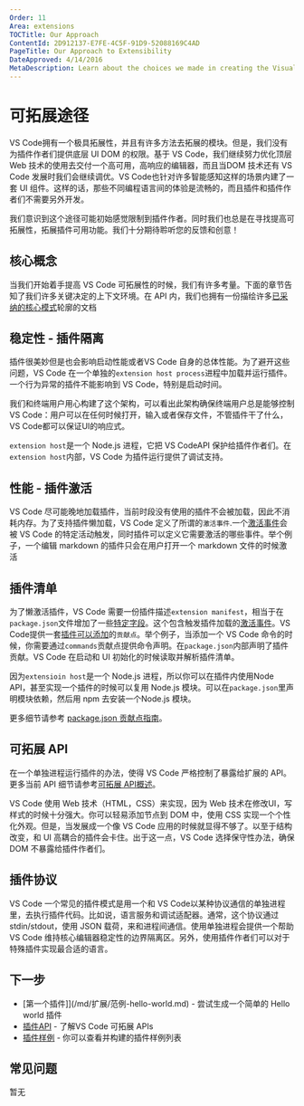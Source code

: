 ```yaml
---
Order: 11
Area: extensions
TOCTitle: Our Approach
ContentId: 2D912137-E7FE-4C5F-91D9-52088169C4AD
PageTitle: Our Approach to Extensibility
DateApproved: 4/14/2016
MetaDescription: Learn about the choices we made in creating the Visual Studio Code extension (plug-in) model.
---
```


# 可拓展途径

VS Code拥有一个极具拓展性，并且有许多方法去拓展的模块。但是，我们没有为插件作者们提供底层 UI DOM 的权限。基于 VS Code，我们继续努力优化顶层 Web 技术的使用去交付一个高可用，高响应的编辑器，而且当DOM 技术还有 VS Code 发展时我们会继续调优。VS Code也针对许多智能感知这样的场景内建了一套 UI 组件。这样的话，那些不同编程语言间的体验是流畅的，而且插件和插件作者们不需要另外开发。

我们意识到这个途径可能初始感觉限制到插件作者。同时我们也总是在寻找提高可拓展性，拓展插件可用功能。我们十分期待聆听您的反馈和创意！

## 核心概念

当我们开始着手提高 VS Code 可拓展性的时候，我们有许多考量。下面的章节告知了我们许多关键决定的上下文环境。在 API 内，我们也拥有一份描绘许多[已采纳的核心模式](/md/扩展/范式-原则.md)轮廓的文档

## 稳定性 - 插件隔离

插件很美妙但是也会影响启动性能或者VS Code 自身的总体性能。为了避开这些问题，VS Code 在一个单独的`extension host process`进程中加载并运行插件。一个行为异常的插件不能影响到 VS Code，特别是启动时间。

我们和终端用户用心构建了这个架构，可以看出此架构确保终端用户总是能够控制 VS Code：用户可以在任何时候打开，输入或者保存文件，不管插件干了什么，VS Code都可以保证UI的响应式。

`extension host`是一个 Node.js 进程，它把 VS CodeAPI 保护给插件作者们。在 `extension host`内部，VS Code 为插件运行提供了调试支持。

## 性能 - 插件激活

VS Code 尽可能晚地加载插件，当前时段没有使用的插件不会被加载，因此不消耗内存。为了支持插件懒加载，VS Code 定义了所谓的`激活事件`.一个[激活事件](/md/扩展API/激活事件.md)会被 VS Code 的特定活动触发，同时插件可以定义它需要激活的哪些事件。举个例子，一个编辑 markdown 的插件只会在用户打开一个 markdown 文件的时候激活

## 插件清单

为了懒激活插件，VS Code 需要一份插件描述`extension manifest`，相当于在`package.json`文件增加了一些[特定字段](/md/扩展API/扩展manifest文件.md)。这个包含触发插件加载的[激活事件](/md/扩展API/激活事件.md)。VS Code提供一套[插件可以添加](/md/扩展API/扩展点.md)的`贡献点`。举个例子，当添加一个 VS Code 命令的时候，你需要通过`commands`贡献点提供命令声明。在`package.json`内部声明了插件贡献。VS Code 在启动和 UI 初始化的时候读取并解析插件清单。

因为`extensioin host`是一个 Node.js 进程，所以你可以在插件内使用Node API，甚至实现一个插件的时候可以复用 Node.js 模块。可以在`package.json`里声明模块依赖，然后用 npm 去安装一个Node.js 模块。

更多细节请参考 [package.json 贡献点指南](/md/扩展API/扩展点.md)。

## 可拓展 API

在一个单独进程运行插件的办法，使得 VS Code 严格控制了暴露给扩展的 API。更多当前 API 细节请参考[可拓展 API概述](/md/扩展API/概述.md)。

VS Code 使用 Web 技术（HTML，CSS）来实现，因为 Web 技术在修改UI，写样式的时候十分强大。你可以轻易添加节点到 DOM 中，使用 CSS 实现一个个性化外观。但是，当发展成一个像 VS Code 应用的时候就显得不够了。以至于结构改变，和 UI 高耦合的插件会卡住。出于这一点，VS Code 选择保守性办法，确保 DOM 不暴露给插件作者们。

## 插件协议

VS Code 一个常见的插件模式是用一个和 VS Code以某种协议通信的单独进程里，去执行插件代码。比如说，语言服务和调试适配器。通常，这个协议通过stdin/stdout，使用 JSON 载荷，来和进程间通信。使用单独进程会提供一个帮助 VS Code 维持核心编辑器稳定性的边界隔离区。另外，使用插件作者们可以对于特殊插件实现最合适的语言。

## 下一步

* [第一个插件]](/md/扩展/范例-hello-world.md) - 尝试生成一个简单的 Hello world 插件
* [插件API](/md/扩展API/概述.md) - 了解VS Code 可拓展 APIs
* [插件样例](/md/工具/范例.md) - 你可以查看并构建的插件样例列表

## 常见问题

暂无

